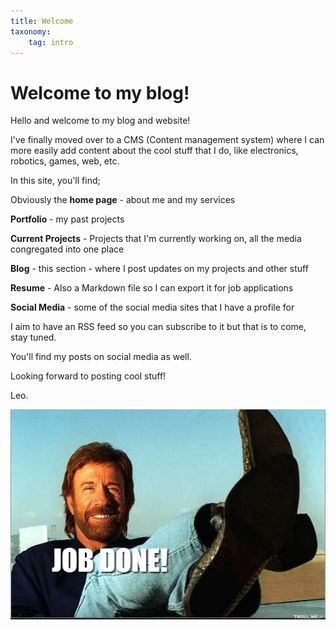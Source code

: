 ```yaml
---
title: Welcome
taxonomy:
	tag: intro
---
```


# Welcome to my blog!

Hello and welcome to my blog and website!

I've finally moved over to a CMS (Content management system) where I can more easily add content about the cool stuff that I do, like electronics, robotics, games, web, etc.

In this site, you'll find;

Obviously the **home page** - about me and my services

**Portfolio** - my past projects

**Current Projects** - Projects that I'm currently working on, all the media congregated into one place

**Blog** - this section - where I post updates on my projects and other stuff

**Resume** - Also a Markdown file so I can export it for job applications

**Social Media** - some of the social media sites that I have a profile for

I aim to have an RSS feed so you can subscribe to it but that is to come, stay tuned.

You'll find my posts on social media as well.

Looking forward to posting cool stuff!

Leo.

![](job-done.jpg)